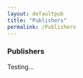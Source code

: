 ```yaml
---
layout: defaultpub
title: "Publishers"
permalink: /Publishers
---
```

<div class="page_title"><h3> Publishers</h3></div>
Testing...
